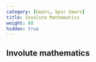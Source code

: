 ```yaml
---
category: [Gears, Spur Gears]
title: Involute Mathematics
weight: 80
hidden: true
---
```


## Involute mathematics

